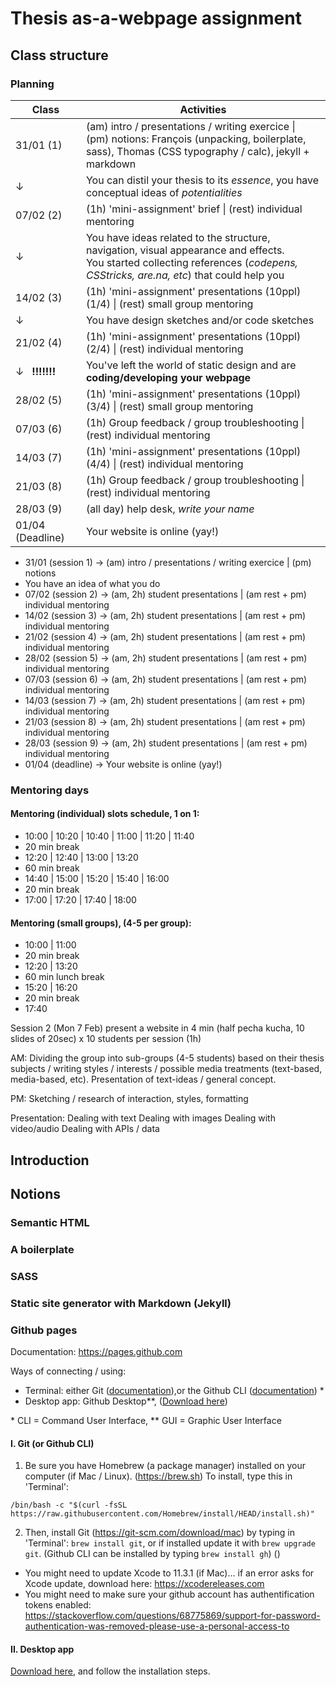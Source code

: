 # Thesis as-a-webpage assignment

## Class structure

### Planning

| Class  | Activities|
| -------- | ---------------------|
| 31/01 (1) | (am) intro / presentations / writing exercice \| <br> (pm) notions: François (unpacking, boilerplate, sass), Thomas (CSS typography / calc), jekyll + markdown |
| ↓ | You can distil your thesis to its *essence*, you have conceptual ideas of *potentialities*|
| 07/02 (2) | (1h) 'mini-assignment' brief \| (rest) individual mentoring |
| ↓ | You have ideas related to the structure, navigation, visual appearance and effects. <br> You started collecting references (*codepens, CSStricks, are.na, etc*) that could help you |
| 14/02 (3) | (1h) 'mini-assignment' presentations (10ppl) (1/4) \| (rest) small group mentoring |
| ↓ | You have design sketches and/or code sketches |
| 21/02 (4) | (1h) 'mini-assignment' presentations (10ppl) (2/4) \| (rest) individual mentoring |
| ↓ &nbsp; **!!!!!!!** | You've left the world of static design and are **coding/developing your webpage** |
| 28/02 (5) | (1h) 'mini-assignment' presentations (10ppl) (3/4) \| (rest) small group mentoring |
| 07/03 (6) | (1h) Group feedback / group troubleshooting \| (rest) individual mentoring |
| 14/03 (7) | (1h) 'mini-assignment' presentations (10ppl) (4/4) \| (rest) individual mentoring |
| 21/03 (8) | (1h) Group feedback / group troubleshooting \| (rest) individual mentoring |
| 28/03 (9) | (all day) help desk, *write your name* |
| 01/04 (Deadline) | Your website is online (yay!) |





- 31/01 (session 1) -> (am) intro / presentations / writing exercice | (pm) notions
- You have an idea of what you do
- 07/02 (session 2) -> (am, 2h) student presentations | (am rest + pm) individual mentoring
- 14/02 (session 3) -> (am, 2h) student presentations | (am rest + pm) individual mentoring
- 21/02 (session 4) -> (am, 2h) student presentations | (am rest + pm) individual mentoring
- 28/02 (session 5) -> (am, 2h) student presentations | (am rest + pm) individual mentoring
- 07/03 (session 6) -> (am, 2h) student presentations | (am rest + pm) individual mentoring
- 14/03 (session 7) -> (am, 2h) student presentations | (am rest + pm) individual mentoring
- 21/03 (session 8) -> (am, 2h) student presentations | (am rest + pm) individual mentoring
- 28/03 (session 9) -> (am, 2h) student presentations | (am rest + pm) individual mentoring
- 01/04 (deadline) -> Your website is online (yay!)

### Mentoring days

#### Mentoring (individual) slots schedule, 1 on 1:

- 10:00  |  10:20 | 10:40 | 11:00 | 11:20 | 11:40
- 20 min break
- 12:20 | 12:40 | 13:00 | 13:20
- 60 min break
- 14:40 | 15:00 | 15:20 | 15:40 | 16:00
- 20 min break
- 17:00 | 17:20 | 17:40 | 18:00

#### Mentoring (small groups), (4-5 per group):

- 10:00 | 11:00
- 20 min break
- 12:20 | 13:20
- 60 min lunch break
- 15:20 | 16:20
- 20 min break
- 17:40

Session 2
(Mon 7 Feb)
present a website in 4 min (half pecha kucha, 10 slides of 20sec) x 10 students per session (1h)

AM:
Dividing the group into sub-groups (4-5 students) based on their thesis subjects / writing styles / interests / possible media treatments (text-based, media-based, etc). Presentation of text-ideas / general concept.

PM:
Sketching / research of interaction, styles, formatting

Presentation:
Dealing with text
Dealing with images
Dealing with video/audio
Dealing with APIs / data


## Introduction

## Notions

### Semantic HTML

### A boilerplate

### SASS

### Static site generator with Markdown (Jekyll)

### Github pages

Documentation: https://pages.github.com

Ways of connecting / using:
- Terminal: either Git ([documentation](https://git-scm.com/download/mac)),or the Github CLI ([documentation](https://github.com/cli/cli)) *
- Desktop app: Github Desktop**, ([Download here](https://desktop.github.com))

\* CLI = Command User Interface, ** GUI = Graphic User Interface

#### I. Git (or Github CLI)

1. Be sure you have Homebrew (a package manager) installed on your computer (if Mac / Linux). (https://brew.sh) To install, type this in 'Terminal':

```
/bin/bash -c "$(curl -fsSL https://raw.githubusercontent.com/Homebrew/install/HEAD/install.sh)"
```

2. Then, install Git (https://git-scm.com/download/mac) by typing in 'Terminal': `brew install git`, or if installed update it with `brew upgrade git`. (Github CLI can be installed by typing `brew install gh`) ()

- You might need to update Xcode to 11.3.1 (if Mac)... if an error asks for Xcode update, download here: https://xcodereleases.com
- You might need to make sure your github account has authentification tokens enabled: https://stackoverflow.com/questions/68775869/support-for-password-authentication-was-removed-please-use-a-personal-access-to

#### II. Desktop app

[Download here](https://desktop.github.com), and follow the installation steps.
